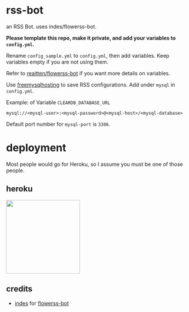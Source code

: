# rss-bot
an RSS Bot. uses indes/flowerss-bot.

**Please template this repo, make it private, and add your variables to ``config.yml``.**

Rename ``config_sample.yml`` to ``config.yml``, then add variables. Keep variables empty if you are not using them.

Refer to [reaitten/flowerss-bot](https://github.com/reaitten/flowerss-bot) if you want more details on variables.

Use [freemysqlhosting](freemysqlhosting.net) to save RSS configurations. Add under ``mysql`` in ``config.yml``. 

Example: of Variable ``CLEARDB_DATABASE_URL``
```
mysql://<mysql-user>:<mysql-password>@<mysql-host>/<mysql-database>
```
Default port number for ``mysql-port`` is ``3306``.

# deployment
Most people would go for Heroku, so I assume you must be one of those people.

## heroku
<p><a href="https://heroku.com/deploy?template=https://github.com/reaitten/rss-bot"> <img src="https://img.shields.io/badge/Deploy%20To%20Heroku-blueviolet?style=for-the-badge&logo=heroku" width="200""/></a></p>

## credits
- [indes](https://github.com/indes) for [flowerss-bot](https://github.com/indes/flowerss-bot)
